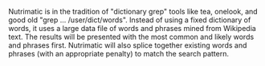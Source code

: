 Nutrimatic is in the tradition of "dictionary grep" tools like tea, onelook, and good old "grep ... /user/dict/words".  Instead of using a fixed dictionary of words, it uses a large data file of words and phrases mined from Wikipedia text.  The results will be presented with the most common and likely words and phrases first.  Nutrimatic will also splice together existing words and phrases (with an appropriate penalty) to match the search pattern.